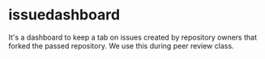 # issuedashboard
It's a dashboard to keep a tab on issues created by repository owners that forked the passed repository. We use this during peer review class.
